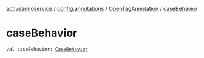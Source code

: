 [activeannoservice](../../index.md) / [config.annotations](../index.md) / [OpenTagAnnotation](index.md) / [caseBehavior](./case-behavior.md)

# caseBehavior

`val caseBehavior: `[`CaseBehavior`](../-case-behavior/index.md)